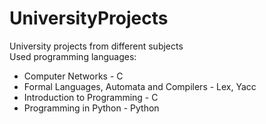 # UniversityProjects
University projects from different subjects  
Used programming languages:   
 - Computer Networks - C  
 - Formal Languages, Automata and Compilers - Lex, Yacc  
 - Introduction to Programming - C  
 - Programming in Python - Python  
